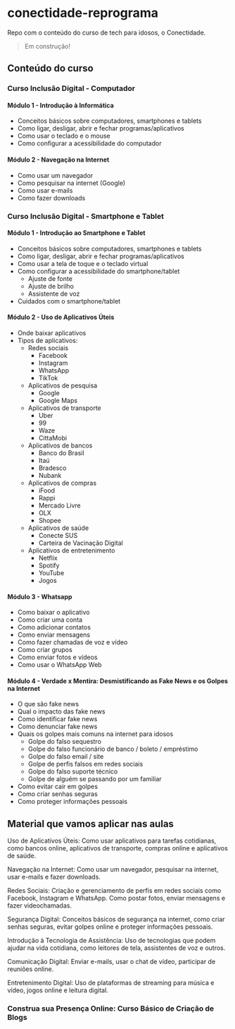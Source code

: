 # conectidade-reprograma
Repo com o conteúdo do curso de tech para idosos, o Conectidade.
> Em construção!

## Conteúdo do curso

### Curso Inclusão Digital - Computador

#### Módulo 1 - Introdução à Informática
- Conceitos básicos sobre computadores, smartphones e tablets
- Como ligar, desligar, abrir e fechar programas/aplicativos
- Como usar o teclado e o mouse
- Como configurar a acessibilidade do computador

#### Módulo 2 - Navegação na Internet
- Como usar um navegador
- Como pesquisar na internet (Google)
- Como usar e-mails
- Como fazer downloads

### Curso Inclusão Digital - Smartphone e Tablet

#### Módulo 1 - Introdução ao Smartphone e Tablet
- Conceitos básicos sobre computadores, smartphones e tablets
- Como ligar, desligar, abrir e fechar programas/aplicativos
- Como usar a tela de toque e o teclado virtual
- Como configurar a acessibilidade do smartphone/tablet
    - Ajuste de fonte
    - Ajuste de brilho
    - Assistente de voz
- Cuidados com o smartphone/tablet

#### Módulo 2 - Uso de Aplicativos Úteis
- Onde baixar aplicativos
- Tipos de aplicativos:
    - Redes sociais
        - Facebook
        - Instagram
        - WhatsApp
        - TikTok
    - Aplicativos de pesquisa
        - Google
        - Google Maps
    - Aplicativos de transporte
        - Uber
        - 99
        - Waze
        - CittaMobi
    - Aplicativos de bancos
        - Banco do Brasil
        - Itaú
        - Bradesco
        - Nubank
    - Aplicativos de compras
        - iFood
        - Rappi
        - Mercado Livre
        - OLX
        - Shopee
    - Aplicativos de saúde
        - Conecte SUS
        - Carteira de Vacinação Digital
    - Aplicativos de entretenimento
        - Netflix
        - Spotify
        - YouTube
        - Jogos

#### Módulo 3 - Whatsapp
- Como baixar o aplicativo
- Como criar uma conta
- Como adicionar contatos
- Como enviar mensagens
- Como fazer chamadas de voz e vídeo
- Como criar grupos
- Como enviar fotos e vídeos
- Como usar o WhatsApp Web

#### Módulo 4 - Verdade x Mentira: Desmistificando as Fake News e os Golpes na Internet
- O que são fake news
- Qual o impacto das fake news
- Como identificar fake news
- Como denunciar fake news
- Quais os golpes mais comuns na internet para idosos
    - Golpe do falso sequestro
    - Golpe do falso funcionário de banco / boleto / empréstimo
    - Golpe do falso email / site
    - Golpe de perfis falsos em redes sociais
    - Golpe do falso suporte técnico
    - Golpe de alguém se passando por um familiar
- Como evitar cair em golpes
- Como criar senhas seguras
- Como proteger informações pessoais

## Material que vamos aplicar nas aulas

Uso de Aplicativos Úteis: Como usar aplicativos para tarefas cotidianas, como bancos online, aplicativos de transporte, compras online e aplicativos de saúde.


Navegação na Internet: Como usar um navegador, pesquisar na internet, usar e-mails e fazer downloads.

Redes Sociais: Criação e gerenciamento de perfis em redes sociais como Facebook, Instagram e WhatsApp. Como postar fotos, enviar mensagens e fazer videochamadas.

Segurança Digital: Conceitos básicos de segurança na internet, como criar senhas seguras, evitar golpes online e proteger informações pessoais.


Introdução à Tecnologia de Assistência: Uso de tecnologias que podem ajudar na vida cotidiana, como leitores de tela, assistentes de voz e outros.

Comunicação Digital: Enviar e-mails, usar o chat de vídeo, participar de reuniões online.

Entretenimento Digital: Uso de plataformas de streaming para música e vídeo, jogos online e leitura digital.

### Construa sua Presença Online: Curso Básico de Criação de Blogs
